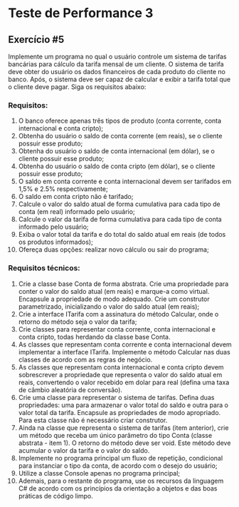 # Teste de Performance 3
## Exercício #5
Implemente um programa no qual o usuário controle um sistema de tarifas bancárias para cálculo da tarifa mensal de um cliente. O sistema de tarifa deve obter do usuário os dados financeiros de cada produto do cliente no banco. Após, o sistema deve ser capaz de calcular e exibir a tarifa total que o cliente deve pagar. Siga os requisitos abaixo:

### Requisitos:

1. O banco oferece apenas três tipos de produto (conta corrente, conta internacional e conta cripto);
2. Obtenha do usuário o saldo de conta corrente (em reais), se o cliente possuir esse produto;
3. Obtenha do usuário o saldo de conta internacional (em dólar), se o cliente possuir esse produto;
4. Obtenha do usuário o saldo de conta cripto (em dólar), se o cliente possuir esse produto;
5. O saldo em conta corrente e conta internacional devem ser tarifados em 1,5% e 2.5% respectivamente;
6. O saldo em conta cripto não é tarifado;
7. Calcule o valor do saldo atual de forma cumulativa para cada tipo de conta (em real) informado pelo usuário;
8. Calcule o valor da tarifa de forma cumulativa para cada tipo de conta informado pelo usuário;
9. Exiba o valor total da tarifa e do total do saldo atual em reais (de todos os produtos informados);
10. Ofereça duas opções: realizar novo cálculo ou sair do programa;

### Requisitos técnicos:

1. Crie a classe base Conta de forma abstrata. Crie uma propriedade para conter o valor do saldo atual (em reais) e marque-a como virtual. Encapsule a propriedade de modo adequado. Crie um construtor parametrizado, inicializando o valor do saldo atual (em reais);
2. Crie a interface ITarifa com a assinatura do método Calcular, onde o retorno do método seja o valor da tarifa;
3. Crie classes para representar conta corrente, conta internacional e conta cripto, todas herdando da classe base Conta.
4. As classes que representam conta corrente e conta internacional devem implementar a interface ITarifa. Implemente o método Calcular nas duas classes de acordo com as regras de negócio.
5. As classes que representam conta internacional e conta cripto devem sobrescrever a propriedade que representa o valor do saldo atual em reais, convertendo o valor recebido em dolar para real (defina uma taxa de câmbio aleatória de conversão).
6. Crie uma classe para representar o sistema de tarifas. Defina duas propriedades: uma para armazenar o valor total do saldo e outra para o valor total da tarifa. Encapsule as propriedades de modo apropriado. Para esta classe não é necessário criar construtor.
7. Ainda na classe que representa o sistema de tarifas (item anterior), crie um método que receba um único parâmetro do tipo Conta (classe abstrata - item 1). O retorno do método deve ser void. Este método deve acumular o valor da tarifa e o valor do saldo.
8. Implemente no programa principal um fluxo de repetição, condicional para instanciar o tipo da conta, de acordo com o desejo do usuário;
9. Utilize a classe Console apenas no programa principal;
10. Ademais, para o restante do programa, use os recursos da linguagem C# de acordo com os princípios da orientação a objetos e das boas práticas de código limpo.